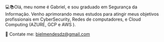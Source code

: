 💻📚Olá, meu nome é Gabriel, e sou graduado em Segurança da Informação. 
 Venho aprimorando meus estudos para atingir meus objetivos profissionais em CyberSecurity, Redes de computadores, e Cloud Computing (AZURE, GCP e AWS ).

📩 Contate me: bielmendesdz@gmail.com



